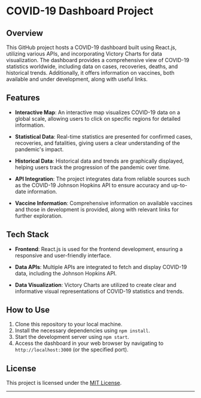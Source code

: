 # COVID-19 Dashboard Project

## Overview

This GitHub project hosts a COVID-19 dashboard built using React.js, utilizing various APIs, and incorporating Victory Charts for data visualization. The dashboard provides a comprehensive view of COVID-19 statistics worldwide, including data on cases, recoveries, deaths, and historical trends. Additionally, it offers information on vaccines, both available and under development, along with useful links.

## Features

- **Interactive Map**: An interactive map visualizes COVID-19 data on a global scale, allowing users to click on specific regions for detailed information.

- **Statistical Data**: Real-time statistics are presented for confirmed cases, recoveries, and fatalities, giving users a clear understanding of the pandemic's impact.

- **Historical Data**: Historical data and trends are graphically displayed, helping users track the progression of the pandemic over time.

- **API Integration**: The project integrates data from reliable sources such as the COVID-19 Johnson Hopkins API to ensure accuracy and up-to-date information.

- **Vaccine Information**: Comprehensive information on available vaccines and those in development is provided, along with relevant links for further exploration.

## Tech Stack

- **Frontend**: React.js is used for the frontend development, ensuring a responsive and user-friendly interface.

- **Data APIs**: Multiple APIs are integrated to fetch and display COVID-19 data, including the Johnson Hopkins API.

- **Data Visualization**: Victory Charts are utilized to create clear and informative visual representations of COVID-19 statistics and trends.

## How to Use

1. Clone this repository to your local machine.
2. Install the necessary dependencies using `npm install`.
3. Start the development server using `npm start`.
4. Access the dashboard in your web browser by navigating to `http://localhost:3000` (or the specified port).

## License

This project is licensed under the [MIT License](LICENSE).

---
